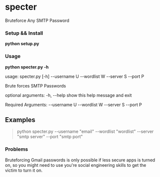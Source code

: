 # specter
Bruteforce Any SMTP Password

### Setup && Install

 **python setup.py**
 
 

### Usage

 **python specter.py -h**

usage: specter.py [-h] --username U --wordlist W --server S --port P

Brute forces SMTP Passwords

optional arguments:
  -h, --help    show this help message and exit

Required Arguments:
  --username U
  --wordlist W
  --server S
  --port P
  
  ## Examples
  
> python specter.py --username "email" --wordlist "wordlist" --server "smtp server" --port "smtp port"

### Problems
Bruteforcing Gmail passwords is only possible if less secure apps is turned on, so you might need to use
you're social engineering skills to get the victim to turn it on.
